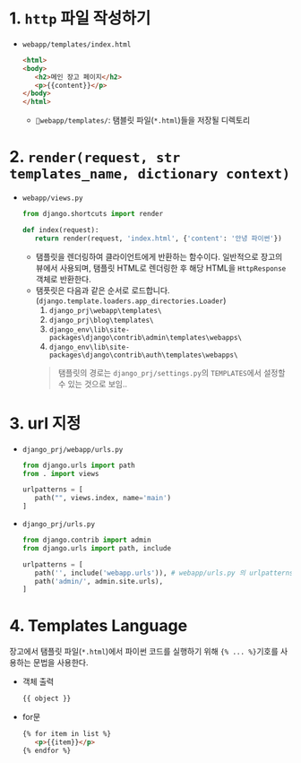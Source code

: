 # 1. `http` 파일 작성하기
- `webapp/templates/index.html`
   ```html
   <html>
   <body>
      <h2>메인 장고 페이지</h2>
      <p>{{content}}</p>
   </body>
   </html>
   ```
   - `📁webapp/templates/`: 탬블릿 파일(`*.html`)들을 저장될 디렉토리

# 2. `render(request, str templates_name, dictionary context)`
- `webapp/views.py`
   ```py
   from django.shortcuts import render

   def index(request):
      return render(request, 'index.html', {'content': '안녕 파이썬'})
   ```
   - 탬플릿을 렌더링하여 클라이언트에게 반환하는 함수이다. 일반적으로 장고의 뷰에서 사용되며, 탬플릿 HTML로 렌더링한 후 해당 HTML을 `HttpResponse`객체로 반환한다.
   - 탬픗릿은 다음과 같은 순서로 로드합니다.(`django.template.loaders.app_directories.Loader`)
      1. `django_prj\webapp\templates\`
      1. `django_prj\blog\templates\`
      1. `django_env\lib\site-packages\django\contrib\admin\templates\webapps\`
      1. `django_env\lib\site-packages\django\contrib\auth\templates\webapps\`
      > 탬플릿의 경로는 `django_prj/settings.py`의 `TEMPLATES`에서 설정할 수 있는 것으로 보임..

# 3. url 지정
- `django_prj/webapp/urls.py`
   ```py
   from django.urls import path
   from . import views

   urlpatterns = [
      path("", views.index, name='main')
   ]
   ```
- `django_prj/urls.py`
   ```py
   from django.contrib import admin
   from django.urls import path, include

   urlpatterns = [
      path('', include('webapp.urls')), # webapp/urls.py 의 urlpatterns를 포함.
      path('admin/', admin.site.urls),
   ]
   ```

# 4. Templates Language
장고에서 탬플릿 파일(`*.html`)에서 파이썬 코드를 실행하기 위해 `{% ... %}`기호를 사용하는 문법을 사용한다.

- 객체 출력
   ```html
   {{ object }}
   ```
   
- for문
   ```html
   {% for item in list %}
      <p>{{item}}</p>
   {% endfor %}
   ```